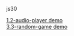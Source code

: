js30

[1.2-audio-player demo](https://alvar91.github.io/js30/audio-player/)\
[3.3-random-game demo](https://alvar91.github.io/js30/memory-game/)
